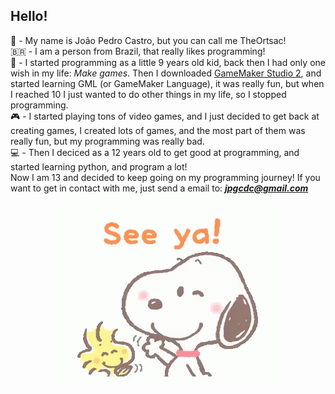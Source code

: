 ## **Hello!**  
👋 - My name is João Pedro Castro, but you can call me TheOrtsac!  
🇧🇷 - I am a person from Brazil, that really likes programming!  
🧒 - I started programming as a little 9 years old kid, back then I had only one wish in my life: _Make games_. Then I downloaded [GameMaker Studio 2](https://www.yoyogames.com/en/gamemaker), and started learning GML (or GameMaker Language), it was really fun, but when I reached 10 I just wanted to do other things in my life, so I stopped programming.  
🎮 - I started playing tons of video games, and I just decided to get back at creating games, I created lots of games, and the most part of them was really fun, but my programming was really bad.  
💻 - Then I deciced as a 12 years old to get good at programming, and started learning python, and program a lot!  
Now I am 13 and decided to keep going on my programming journey! If you want to get in contact with me, just send a email to: _**jpgcdc@gmail.com**_  

<p align="center">
  <img src="snoopy.gif"/>
</p>
